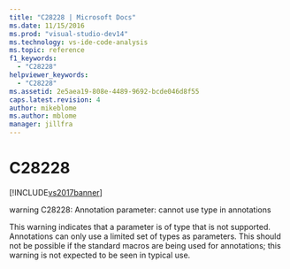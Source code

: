 ```yaml
---
title: "C28228 | Microsoft Docs"
ms.date: 11/15/2016
ms.prod: "visual-studio-dev14"
ms.technology: vs-ide-code-analysis
ms.topic: reference
f1_keywords: 
  - "C28228"
helpviewer_keywords: 
  - "C28228"
ms.assetid: 2e5aea19-808e-4489-9692-bcde046d8f55
caps.latest.revision: 4
author: mikeblome
ms.author: mblome
manager: jillfra
---
```

# C28228
[!INCLUDE[vs2017banner](../includes/vs2017banner.md)]

warning C28228: Annotation parameter: cannot use type in annotations  
  
 This warning indicates that a parameter is of type that is not supported. Annotations can only use a limited set of types as parameters. This should not be possible if the standard macros are being used for annotations; this warning is not expected to be seen in typical use.
